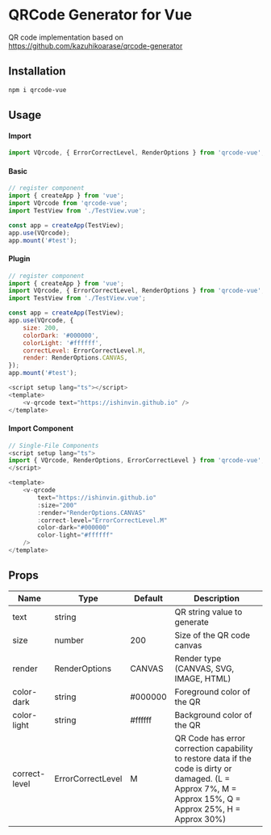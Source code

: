 # QRCode Generator for Vue

QR code implementation based on https://github.com/kazuhikoarase/qrcode-generator

## Installation

```sh
npm i qrcode-vue
```

## Usage

#### Import
```js
import VQrcode, { ErrorCorrectLevel, RenderOptions } from 'qrcode-vue';
```
#### Basic
```js
// register component
import { createApp } from 'vue';
import VQrcode from 'qrcode-vue';
import TestView from './TestView.vue';

const app = createApp(TestView);
app.use(VQrcode);
app.mount('#test');
```

#### Plugin
```js
// register component
import { createApp } from 'vue';
import VQrcode, { ErrorCorrectLevel, RenderOptions } from 'qrcode-vue';
import TestView from './TestView.vue';

const app = createApp(TestView);
app.use(VQrcode, {
    size: 200,
    colorDark: '#000000',
    colorLight: '#ffffff',
    correctLevel: ErrorCorrectLevel.M,
    render: RenderOptions.CANVAS,
});
app.mount('#test');


```

```js
<script setup lang="ts"></script>
<template>
    <v-qrcode text="https://ishinvin.github.io" />
</template>
```

#### Import Component
```js
// Single-File Components
<script setup lang="ts">
import { VQrcode, RenderOptions, ErrorCorrectLevel } from 'qrcode-vue';
</script>

<template>
    <v-qrcode
        text="https://ishinvin.github.io"
        :size="200"
        :render="RenderOptions.CANVAS"
        :correct-level="ErrorCorrectLevel.M"
        color-dark="#000000"
        color-light="#ffffff"
    />
</template>
```

## Props
| Name          | Type              | Default  | Description                            |
| ------------- | ----------------- | -------- | -------------------------------------- |
| text          | string            |          | QR string value to generate            |
| size          | number            | 200      | Size of the QR code canvas             |
| render        | RenderOptions     | CANVAS   | Render type (CANVAS, SVG, IMAGE, HTML) |
| color-dark    | string            | #000000  | Foreground color of the QR             |
| color-light   | string            | #ffffff  | Background color of the QR             |
| correct-level | ErrorCorrectLevel | M        | QR Code has error correction capability to restore data if the code is dirty or damaged. (L = Approx 7%, M = Approx 15%, Q = Approx 25%, H = Approx 30%) |